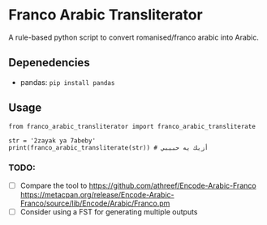 # Franco Arabic Transliterator
A rule-based python script to convert romanised/franco arabic into Arabic.

## Depenedencies
- pandas: `pip install pandas`

## Usage
```
from franco_arabic_transliterator import franco_arabic_transliterate

str = '2zayak ya 7abeby'
print(franco_arabic_transliterate(str)) # أزيك يه حبيبي

```

### TODO:
- [ ] Compare the tool to https://github.com/athreef/Encode-Arabic-Franco https://metacpan.org/release/Encode-Arabic-Franco/source/lib/Encode/Arabic/Franco.pm
- [ ] Consider using a FST for generating multiple outputs
